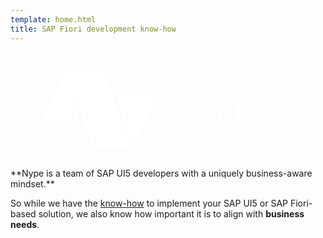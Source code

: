 ```yaml
---
template: home.html
title: SAP Fiori development know-how
---
```


<div class="md-grid" markdown>
<div class="mdx-hero" markdown>

<div class="mdx-hero__image" markdown>
<span class="twemoji extHomeLogoSVG"><svg version="1.2" xmlns="http://www.w3.org/2000/svg" viewBox="0 0 1000 368"><style>.a{fill:#fff}</style><path class="a" d="m600.1 137.6q-0.8 0-1.5 0.3-0.7 0.3-1.2 0.9-0.5 0.5-0.8 1.2-0.3 0.7-0.3 1.4v80.7l-69.1-81.3q-0.5-0.7-1.1-1.3-0.6-0.6-1.3-1-0.7-0.4-1.5-0.6-0.8-0.3-1.7-0.3h-1.8q-0.6 0-1.2 0.1-0.6 0.1-1.2 0.4-0.6 0.2-1.1 0.6-0.6 0.4-1 0.8-0.5 0.5-0.8 1-0.4 0.6-0.6 1.2-0.3 0.6-0.4 1.2-0.1 0.6-0.1 1.3v81.8q0 0.7 0.3 1.4 0.2 0.7 0.8 1.2 0.5 0.6 1.2 0.8 0.7 0.3 1.4 0.3 0.8 0 1.5-0.2 0.7-0.3 1.2-0.8 0.6-0.6 0.9-1.2 0.3-0.7 0.3-1.5v-80.8l69.4 81.8q0.4 0.6 1 1.1 0.6 0.5 1.3 0.9 0.7 0.3 1.5 0.5 0.7 0.2 1.5 0.2h1.6q1.3 0 2.5-0.5 1.2-0.4 2.1-1.3 1-1 1.5-2.1 0.5-1.2 0.5-2.5v-81.8q0-0.8-0.3-1.5-0.3-0.7-0.8-1.3-0.6-0.5-1.3-0.8-0.7-0.3-1.4-0.3z"></path><path class="a" d="m700.8 137.6c-1 0-2.2 0.2-3.5 2.2l-34.6 47.6-34.7-47.7q-0.2-0.5-0.6-0.9-0.4-0.4-0.8-0.7-0.5-0.2-1-0.4-0.5-0.1-1-0.1-0.4 0-0.7 0.1-0.4 0-0.7 0.2-0.4 0.1-0.7 0.3-0.3 0.2-0.5 0.5-0.3 0.2-0.5 0.6-0.2 0.3-0.3 0.6-0.1 0.4-0.2 0.8 0 0.4 0 0.7 0 0.3 0 0.6 0.1 0.3 0.1 0.6 0.1 0.2 0.2 0.5 0.1 0.3 0.2 0.5l37.3 50v32.4q0 0.8 0.3 1.4 0.3 0.7 0.9 1.3 0.5 0.5 1.2 0.8 0.7 0.2 1.5 0.2 0.7 0 1.4-0.3 0.7-0.2 1.2-0.8 0.5-0.5 0.8-1.2 0.3-0.7 0.3-1.4v-32.3l37.2-49.9q0.2-0.2 0.3-0.5 0.2-0.3 0.3-0.7 0.1-0.3 0.1-0.6 0-0.3 0-0.7 0.1-0.3 0-0.7-0.1-0.4-0.2-0.7-0.1-0.4-0.3-0.7-0.2-0.3-0.5-0.5-0.2-0.3-0.5-0.5-0.3-0.2-0.6-0.3-0.4-0.2-0.7-0.2-0.4-0.1-0.7-0.1z"></path><path fill-rule="evenodd" class="a" d="m803.1 166.2c0 6.6-2.5 28-34.2 28h-39.8v31.8q-0.1 0.8-0.4 1.4-0.3 0.7-0.8 1.3-0.5 0.5-1.2 0.8-0.7 0.2-1.5 0.2-0.7 0-1.4-0.3-0.7-0.2-1.2-0.8-0.6-0.5-0.8-1.2-0.3-0.7-0.3-1.4v-83.9q0-0.7 0.3-1.4 0.2-0.7 0.8-1.3 0.5-0.5 1.2-0.8 0.7-0.3 1.4-0.3h43.7c31.7 0 34.2 21.3 34.2 27.9zm-7.6 0c0-7.8-3.6-21.1-27.8-21.1h-38.6v42.2h38.6c24.2 0 27.8-13.2 27.8-21.1z"></path><path class="a" d="m896.5 222.6h-68.8v-35.2h50.6c0.9 0.1 1.8-0.3 2.4-1 0.7-0.6 1-1.5 1-2.4 0-0.9-0.3-1.8-1-2.5-0.6-0.6-1.5-1-2.4-1h-50.6v-35.3h68.8c1 0 1.8-0.3 2.5-1 0.6-0.6 1-1.5 1-2.4 0-1-0.4-1.8-1-2.5-0.7-0.6-1.5-1-2.5-1h-72.3q-0.7 0-1.3 0.3-0.7 0.2-1.2 0.7-0.4 0.5-0.7 1.1-0.3 0.7-0.3 1.4v84.2q0 0.7 0.3 1.3 0.3 0.7 0.7 1.2 0.5 0.4 1.2 0.7 0.6 0.3 1.3 0.3h72.3c1 0 1.8-0.4 2.5-1 0.6-0.7 1-1.6 1-2.5 0-0.9-0.4-1.8-1-2.5-0.7-0.6-1.5-1-2.5-1z"></path><path class="a" d="m458.2 155.4c-0.1-2.8-0.7-5.5-1.8-8.1-1.2-2.5-2.8-4.8-4.8-6.7-2-2-4.3-3.5-6.9-4.5-2.5-1.1-5.3-1.6-8.1-1.7h-99l45.2 168.9 74.2-140h-0.1q0.4-0.9 0.6-1.9 0.3-1 0.5-2 0.1-1 0.2-2 0.1-1 0-2z"></path><path class="a" d="m102 202.6v0.1q-0.5 1-0.9 2.2-0.4 1.1-0.7 2.3-0.2 1.2-0.3 2.4-0.1 1.2-0.1 2.4c0.1 2.6 0.7 5.2 1.7 7.6 1 2.3 2.4 4.5 4.2 6.4 1.7 1.9 3.8 3.5 6.2 4.7 2.3 1.1 4.8 1.8 7.4 2.1h101.2l-45.2-168.8z"></path><path class="a" d="m321.1 134.4l-22.7-60.8c-0.8-1.9-1.9-3.7-3.3-5.3-1.3-1.6-2.9-2.9-4.6-4.1-1.8-1.1-3.7-2-5.7-2.6-2-0.6-4-0.9-6.1-0.9h-92.6q-1.4 0-2.8 0.2-1.4 0.3-2.7 0.7-1.4 0.4-2.7 1-1.2 0.6-2.4 1.4l61.7 168.8 21.4 58.5c0.7 2.2 1.7 4.3 3.1 6.1 1.3 1.9 2.9 3.6 4.7 4.9 1.9 1.4 3.9 2.5 6.1 3.2 2.2 0.7 4.5 1.1 6.7 1.1h92.3q1.5 0 3-0.2 1.5-0.2 2.9-0.6 1.4-0.5 2.8-1.1 1.3-0.6 2.5-1.5l-61.7-168.8z"></path></svg></span>
</div>

<div class="mdx-hero__content" markdown>
**Nype is a team of SAP UI5 developers with a uniquely business-aware mindset.**

So while we have the [know-how](exp/index.md) to implement your SAP UI5 or SAP Fiori-based solution, we also know how important it is to align with **business needs**.
</div>

</div>
</div>

<div class="grid cards" markdown>

<!-- 
    ext:latest_blog_posts | 
    root=blog; 
    amount=3; 
    display=markdown; 
    title=:material-feather:{ .lg .middle } New on the blog; 
    read_more=:octicons-arrow-right-24: All blog posts;
-->
<!-- 
    ext:latest_blog_posts | 
    root=exp; 
    amount=3; 
    display=markdown; 
    title=:material-trophy:{ .lg .middle } Recent completions; 
    read_more=:octicons-arrow-right-24: All completed projects;
-->

</div>